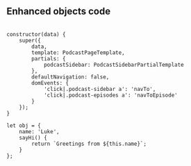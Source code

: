 ##  Enhanced objects code

<pre>
	<code data-trim>
constructor(data) {
	super({
		data,
		template: PodcastPageTemplate,
		partials: {
			podcastSidebar: PodcastSidebarPartialTemplate
		},
		defaultNavigation: false,
		domEvents: {
			'click|.podcast-sidebar a': 'navTo',
			'click|.podcast-episodes a': 'navToEpisode'
		}
	});
}

let obj = {
	name: 'Luke',
	sayHi() {
		return `Greetings from ${this.name}`;
	}
};
	</code>
</pre>